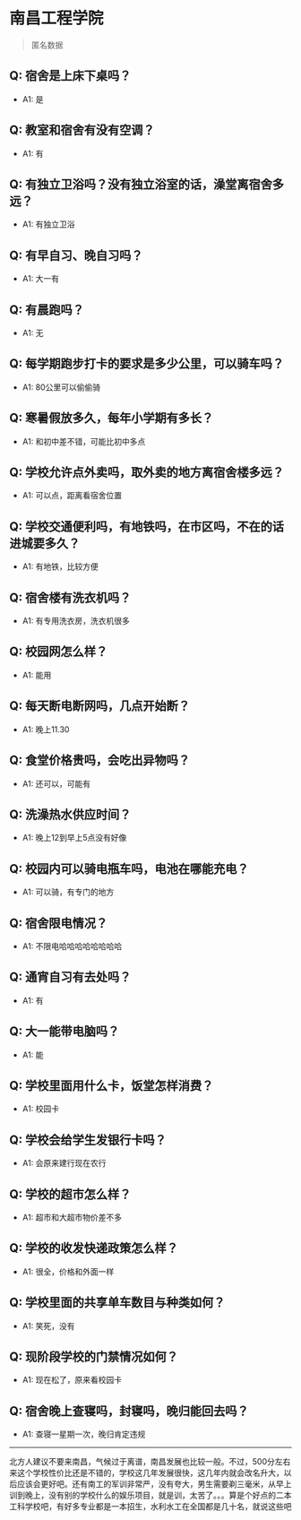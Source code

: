 # 南昌工程学院
> 匿名数据
## Q: 宿舍是上床下桌吗？
- A1: 是
## Q: 教室和宿舍有没有空调？
- A1: 有
## Q: 有独立卫浴吗？没有独立浴室的话，澡堂离宿舍多远？
- A1: 有独立卫浴
## Q: 有早自习、晚自习吗？
- A1: 大一有
## Q: 有晨跑吗？
- A1: 无
## Q: 每学期跑步打卡的要求是多少公里，可以骑车吗？
- A1: 80公里可以偷偷骑
## Q: 寒暑假放多久，每年小学期有多长？
- A1: 和初中差不错，可能比初中多点
## Q: 学校允许点外卖吗，取外卖的地方离宿舍楼多远？
- A1: 可以点，距离看宿舍位置
## Q: 学校交通便利吗，有地铁吗，在市区吗，不在的话进城要多久？
- A1: 有地铁，比较方便
## Q: 宿舍楼有洗衣机吗？
- A1: 有专用洗衣房，洗衣机很多
## Q: 校园网怎么样？
- A1: 能用
## Q: 每天断电断网吗，几点开始断？
- A1: 晚上11.30
## Q: 食堂价格贵吗，会吃出异物吗？
- A1: 还可以，可能有
## Q: 洗澡热水供应时间？
- A1: 晚上12到早上5点没有好像
## Q: 校园内可以骑电瓶车吗，电池在哪能充电？
- A1: 可以骑，有专门的地方
## Q: 宿舍限电情况？
- A1: 不限电哈哈哈哈哈哈哈哈
## Q: 通宵自习有去处吗？
- A1: 有
## Q: 大一能带电脑吗？
- A1: 能
## Q: 学校里面用什么卡，饭堂怎样消费？
- A1: 校园卡
## Q: 学校会给学生发银行卡吗？
- A1: 会原来建行现在农行
## Q: 学校的超市怎么样？
- A1: 超市和大超市物价差不多
## Q: 学校的收发快递政策怎么样？
- A1: 很全，价格和外面一样
## Q: 学校里面的共享单车数目与种类如何？
- A1: 笑死，没有
## Q: 现阶段学校的门禁情况如何？
- A1: 现在松了，原来看校园卡
## Q: 宿舍晚上查寝吗，封寝吗，晚归能回去吗？
- A1: 查寝一星期一次，晚归肯定违规
***
北方人建议不要来南昌，气候过于离谱，南昌发展也比较一般。不过，500分左右来这个学校性价比还是不错的，学校这几年发展很快，这几年内就会改名升大，以后应该会更好吧。还有南工的军训非常严，没有夸大，男生需要剃三毫米，从早上训到晚上，没有别的学校什么的娱乐项目，就是训，太苦了。。。算是个好点的二本工科学校吧，有好多专业都是一本招生，水利水工在全国都是几十名，就说这些吧